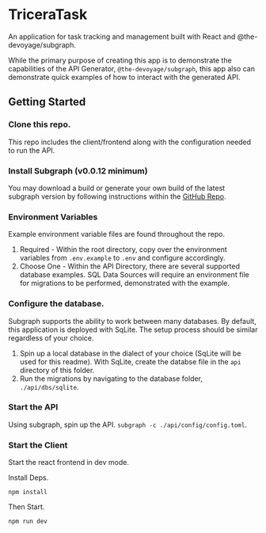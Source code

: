 # TriceraTask

An application for task tracking and management built with React and @the-devoyage/subgraph.

While the primary purpose of creating this app is to demonstrate the capabilities of the API Generator, `@the-devoyage/subgraph`, this app also can demonstrate
quick examples of how to interact with the generated API.

## Getting Started

### Clone this repo.

This repo includes the client/frontend along with the configuration needed to run the API.

### Install Subgraph (v0.0.12 minimum)

You may download a build or generate your own build of the latest subgraph version by following instructions within the [GitHub Repo](https://github.com/the-devoyage/subgraph).

### Environment Variables

Example environment variable files are found throughout the repo.

1. Required - Within the root directory, copy over the environment variables from `.env.example` to `.env` and configure accordingly.
2. Choose One - Within the API Directory, there are several supported database examples. SQL Data Sources will require an environment
   file for migrations to be performed, demonstrated with the example.

### Configure the database.

Subgraph supports the ability to work between many databases. By default, this application is deployed with SqLite. The setup process should be similar regardless
of your choice.

1. Spin up a local database in the dialect of your choice (SqLite will be used for this readme). With SqLite, create the databse file in the `api` directory of this folder.
2. Run the migrations by navigating to the database folder, `./api/dbs/sqlite`.

### Start the API

Using subgraph, spin up the API. `subgraph -c ./api/config/config.toml`.

### Start the Client

Start the react frontend in dev mode.

Install Deps.

```
npm install
```

Then Start.

```
npm run dev
```
